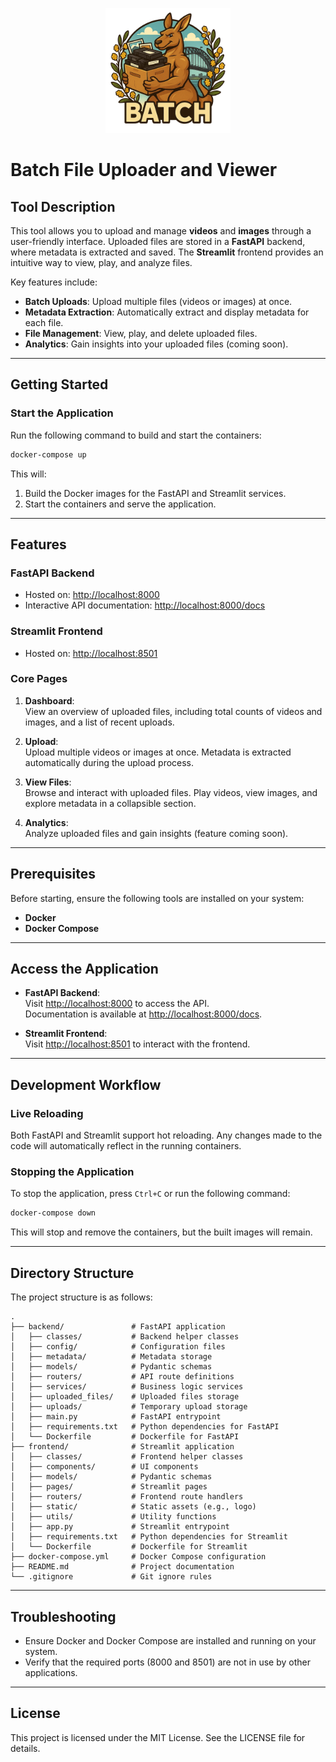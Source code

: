 <p align="center">
  <img src="frontend/static/logo.png" alt="Data Down Under Logo" width="200">
</p>

# Batch File Uploader and Viewer

## Tool Description

This tool allows you to upload and manage **videos** and **images** through a user-friendly interface. Uploaded files are stored in a **FastAPI** backend, where metadata is extracted and saved. The **Streamlit** frontend provides an intuitive way to view, play, and analyze files.

Key features include:
- **Batch Uploads**: Upload multiple files (videos or images) at once.
- **Metadata Extraction**: Automatically extract and display metadata for each file.
- **File Management**: View, play, and delete uploaded files.
- **Analytics**: Gain insights into your uploaded files (coming soon).

---

## Getting Started

### Start the Application

Run the following command to build and start the containers:

```bash
docker-compose up
```

This will:
1. Build the Docker images for the FastAPI and Streamlit services.
2. Start the containers and serve the application.

---

## Features

### **FastAPI Backend**
- Hosted on: [http://localhost:8000](http://localhost:8000)
- Interactive API documentation: [http://localhost:8000/docs](http://localhost:8000/docs)

### **Streamlit Frontend**
- Hosted on: [http://localhost:8501](http://localhost:8501)

### **Core Pages**
1. **Dashboard**:  
   View an overview of uploaded files, including total counts of videos and images, and a list of recent uploads.
   
2. **Upload**:  
   Upload multiple videos or images at once. Metadata is extracted automatically during the upload process.
   
3. **View Files**:  
   Browse and interact with uploaded files. Play videos, view images, and explore metadata in a collapsible section.
   
4. **Analytics**:  
   Analyze uploaded files and gain insights (feature coming soon).

---

## Prerequisites

Before starting, ensure the following tools are installed on your system:
- **Docker**
- **Docker Compose**

---

## Access the Application

- **FastAPI Backend**:  
  Visit [http://localhost:8000](http://localhost:8000) to access the API.  
  Documentation is available at [http://localhost:8000/docs](http://localhost:8000/docs).

- **Streamlit Frontend**:  
  Visit [http://localhost:8501](http://localhost:8501) to interact with the frontend.

---

## Development Workflow

### Live Reloading
Both FastAPI and Streamlit support hot reloading. Any changes made to the code will automatically reflect in the running containers.

### Stopping the Application
To stop the application, press `Ctrl+C` or run the following command:

```bash
docker-compose down
```

This will stop and remove the containers, but the built images will remain.

---

## Directory Structure

The project structure is as follows:

```plaintext
.
├── backend/               # FastAPI application
│   ├── classes/           # Backend helper classes
│   ├── config/            # Configuration files
│   ├── metadata/          # Metadata storage
│   ├── models/            # Pydantic schemas
│   ├── routers/           # API route definitions
│   ├── services/          # Business logic services
│   ├── uploaded_files/    # Uploaded files storage
│   ├── uploads/           # Temporary upload storage
│   ├── main.py            # FastAPI entrypoint
│   ├── requirements.txt   # Python dependencies for FastAPI
│   └── Dockerfile         # Dockerfile for FastAPI
├── frontend/              # Streamlit application
│   ├── classes/           # Frontend helper classes
│   ├── components/        # UI components
│   ├── models/            # Pydantic schemas
│   ├── pages/             # Streamlit pages
│   ├── routers/           # Frontend route handlers
│   ├── static/            # Static assets (e.g., logo)
│   ├── utils/             # Utility functions
│   ├── app.py             # Streamlit entrypoint
│   ├── requirements.txt   # Python dependencies for Streamlit
│   └── Dockerfile         # Dockerfile for Streamlit
├── docker-compose.yml     # Docker Compose configuration
├── README.md              # Project documentation
└── .gitignore             # Git ignore rules
```

---

## Troubleshooting

- Ensure Docker and Docker Compose are installed and running on your system.
- Verify that the required ports (8000 and 8501) are not in use by other applications.

---

## License

This project is licensed under the MIT License. See the LICENSE file for details.
